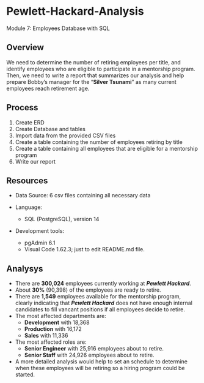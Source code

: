 # Pewlett-Hackard-Analysis
Module 7: Employees Database with SQL

## Overview
We need to determine the number of retiring employees per title, and identify employees who are eligible to participate in a mentorship program. Then, we need to write a report that summarizes our analysis and help prepare Bobby’s manager for the “__Silver Tsunami__” as many current employees reach retirement age.

## Process
1. Create ERD
2. Create Database and tables
3. Import data from the provided CSV files
4. Create a table containing the number of employees retiring by title
5. Create a table containing all employees that are eligible for a mentorship program
6. Write our report

## Resources
* Data Source: 6 csv files containing all necessary data
* Language:
  - SQL (PostgreSQL), version 14

* Development tools: 
  - pgAdmin 6.1
  - Visual Code 1.62.3; just to edit README.md file.


## Analysys
* There are __300,024__ employees currently working at __*Pewlett Hackard*__.
* About __30%__ (90,398) of the employees are ready to retire.
* There are __1,549__ employees available for the mentorship program, clearly indicating that __*Pewlett Hackard*__ does not have enough internal candidates to fill vancant positions if all employees decide to retire.
* The most affected departments are:
    - __Development__ with 18,368
    - __Production__ with 16,172
    - __Sales__ with 11,336
* The most affected roles are:
    - __Senior Engineer__ with 25,916 employees about to retire.
    - __Senior Staff__ with 24,926 employees about to retire.
* A more detailed analysis would help to set an schedule to determine when these employees will be retiring so a hiring program could be started.



